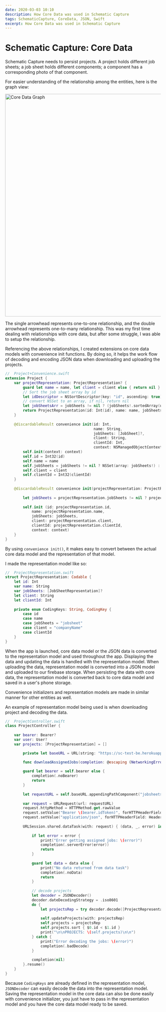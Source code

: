 ```yaml
---
date: 2020-03-03 10:10
description: How Core Data was used in Schematic Capture
tags: SchematicCapture, CoreData, JSON, Swift
excerpt: How Core Data was used in Schematic Capture
---
```

# Schematic Capture: Core Data

Schematic Capture needs to persist projects. A project holds different job sheets; a job sheet holds different components; a component has a corresponding photo of that component.  

For easier understanding of the relationship among the entities, here is the graph view:

<img class="responsive" src="/images/Schematic Capture Core Data/Core Data Graph.png" alt="Core Data Graph" width="720" />

The single arrowhead represents one-to-one relationship, and the double arrowhead represents one-to-many relationship. This was my first time dealing with relationships with core data, but after some struggle, I was able to setup the relationship. 

Referencing the above relationships, I created extensions on core data models with convenience init functions. By doing so, it helps the work flow of decoding and encoding JSON data when downloading and uploading the projects.

```swift
//  Project+Convenience.swift
extension Project {
    var projectRepresentation: ProjectRepresentation? {
        guard let name = name, let client = client else { return nil }
        // Sort the job sheet array by id
        let idDescriptor = NSSortDescriptor(key: "id", ascending: true)
        // convert NSSet to an array, if nil, return nil
        let jobSheetsArr = jobSheets != nil ? (jobSheets!.sortedArray(using: [idDescriptor]) as? [JobSheetRepresentation]) : nil
        return ProjectRepresentation(id: Int(id), name: name, jobSheets: jobSheetsArr, client: client, clientId: Int(clientId))
    }
    
    @discardableResult convenience init(id: Int,
                                        name: String,
                                        jobSheets: [JobSheet]?,
                                        client: String,
                                        clientId: Int,
                                        context: NSManagedObjectContext) {
        self.init(context: context)
        self.id = Int32(id)
        self.name = name
        self.jobSheets = jobSheets != nil ? NSSet(array: jobSheets!) : nil
        self.client = client
        self.clientId = Int32(clientId)
    }
    
    @discardableResult convenience init(projectRepresentation: ProjectRepresentation, context: NSManagedObjectContext) {
        
        let jobSheets = projectRepresentation.jobSheets != nil ? projectRepresentation.jobSheets!.map { JobSheet(jobSheetRepresentation: $0, context: context) } : nil
        
        self.init (id: projectRepresentation.id,
            name: projectRepresentation.name,
            jobSheets: jobSheets,
            client: projectRepresentation.client,
            clientId: projectRepresentation.clientId,
            context: context)
    }
}
```

By using `convenience init()`, it makes easy to convert between the actual core data model and the representation of that model.

I made the representation model like so:

```swift
//  ProjectRepresentation.swift
struct ProjectRepresentation: Codable {
    let id: Int
    var name: String
    var jobSheets: [JobSheetRepresentation]?
    let client: String
    let clientId: Int
    
    private enum CodingKeys: String, CodingKey {
        case id
        case name
        case jobSheets = "jobsheet"
        case client = "companyName"
        case clientId
    }
}
```

When the app is launched, core data model or the JSON data is converted to the representation model and used throughout the app. Displaying the data and updating the data is handled with the representation model. When uploading the data, representation model is converted into a JSON model and uploaded to our firebase storage. When persisting the data with core data, the representation model is converted back to core data model and saved in a user's phone storage.

Convenience initializers and representation models are made in similar  manner for other entities as well.

An example of representation model being used is when downloading project and decoding the data.

```swift
//  ProjectController.swift
class ProjectController {
    
    var bearer: Bearer?
    var user: User?
    var projects: [ProjectRepresentation] = []

		private let baseURL = URL(string: "https://sc-test-be.herokuapp.com/api")!

		func downloadAssignedJobs(completion: @escaping (NetworkingError?) -> Void = { _ in }) {
        
        guard let bearer = self.bearer else {
            completion(.noBearer)
            return
        }
        
        let requestURL = self.baseURL.appendingPathComponent("jobsheets").appendingPathComponent("assigned")
        
        var request = URLRequest(url: requestURL)
        request.httpMethod = HTTPMethod.get.rawValue
        request.setValue("Bearer \(bearer.idToken)", forHTTPHeaderField: HeaderNames.authorization.rawValue)
        request.setValue("application/json", forHTTPHeaderField: HeaderNames.contentType.rawValue)
        
        URLSession.shared.dataTask(with: request) { (data, _, error) in
            
            if let error = error {
                print("Errer getting assigned jobs: \(error)")
                completion(.serverError(error))
                return
            }
            
            guard let data = data else {
                print("No data returned from data task")
                completion(.noData)
                return
            }
            
            // decode projects
            let decoder = JSONDecoder()
            decoder.dateDecodingStrategy = .iso8601
            do {
                let projectsRep = try decoder.decode([ProjectRepresentation].self, from: data)
                
                self.updateProjects(with: projectsRep)
                self.projects = projectsRep
                self.projects.sort { $0.id < $1.id }
                print("\n\nPROJECTS: \(self.projects)\n\n")
            } catch {
                print("Error decoding the jobs: \(error)")
                completion(.badDecode)
            }
            
            completion(nil)
        }.resume()
    }
}

```

Because `CodingKeys` are already defined in the representation model, `JSONDecoder` can easily decode the data into the representation model. Saving the representation model in the core data can also be done easily with convenience initializer, you just have to pass in the representation model and you have the core data model ready to be saved.
